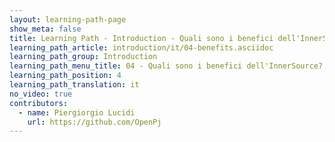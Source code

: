 ```yaml
---
layout: learning-path-page
show_meta: false
title: Learning Path - Introduction - Quali sono i benefici dell'InnerSource?
learning_path_article: introduction/it/04-benefits.asciidoc
learning_path_group: Introduction
learning_path_menu_title: 04 - Quali sono i benefici dell'InnerSource?
learning_path_position: 4
learning_path_translation: it
no_video: true
contributors:
  - name: Piergiorgio Lucidi
    url: https://github.com/OpenPj
---
```

<!--- This file autogenerated from https://github.com/InnerSourceCommons/InnerSourceLearningPath/blob/master/scripts/generate_learning_path_markdown.js -->